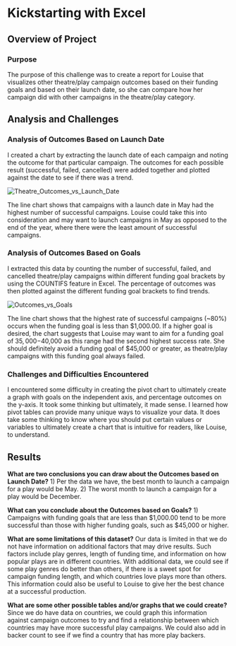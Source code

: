 # Kickstarting with Excel

## Overview of Project

### Purpose 
The purpose of this challenge was to create a report for Louise that visualizes other theatre/play campaign outcomes based on their funding goals and based on their launch date, so she can compare how her campaign did with other campaigns in the theatre/play category. 

## Analysis and Challenges

### Analysis of Outcomes Based on Launch Date
I created a chart by extracting the launch date of each campaign and noting the outcome for that particular campaign. The outcomes for each possible result (successful, failed, cancelled) were added together and plotted against the date to see if there was a trend. 

![Theatre_Outcomes_vs_Launch_Date](https://user-images.githubusercontent.com/90593897/134580901-8b6346ad-1031-4421-bd61-b082464a2534.png)

The line chart shows that campaigns with a launch date in May had the highest number of successful campaigns. Louise could take this into consideration and may want to launch campaigns in May as opposed to the end of the year, where there were the least amount of successful campaigns.  

### Analysis of Outcomes Based on Goals

I extracted this data by counting the number of successful, failed, and cancelled theatre/play campaigns within different funding goal brackets by using the COUNTIFS feature in Excel. The percentage of outcomes was then plotted against the different funding goal brackets to find trends.

![Outcomes_vs_Goals](https://user-images.githubusercontent.com/90593897/134580950-ab4f4342-36cf-4669-bf20-204393a1501c.png)

The line chart shows that the highest rate of successful campaigns (~80%) occurs when the funding goal is less than $1,000.00. If a higher goal is desired, the chart suggests that Louise may want to aim for a funding goal of $35,000-$40,000 as this range had the second highest success rate. She should definitely avoid a funding goal of $45,000 or greater, as theatre/play campaigns with this funding goal always failed. 

### Challenges and Difficulties Encountered 
I encountered some difficulty in creating the pivot chart to ultimately create a graph with goals on the independent axis, and percentage outcomes on the y-axis. It took some thinking but ultimately, it made sense. I learned how pivot tables can provide many unique ways to visualize your data. It does take some thinking to know where you should put certain values or variables to ultimately create a chart that is intuitive for readers, like Louise, to understand. 

## Results

**What are two conclusions you can draw about the Outcomes based on Launch Date?**
	1) Per the data we have, the best month to launch a campaign for a play would be May.
	2) The worst month to launch a campaign for a play would be December. 

**What can you conclude about the Outcomes based on Goals?**
	1) Campaigns with funding goals that are less than $1,000.00 tend to be more successful than those with higher funding goals, such as $45,000 or higher.  

**What are some limitations of this dataset?**
	Our data is limited in that we do not have information on additional factors that may drive results. Such factors include play genres, length of funding time, and information on how popular plays are in different countries. With additional data, we could see if some play genres do better than others, if there is a sweet spot for campaign funding length, and which countries love plays more than others. This information could also be useful to Louise to give her the best chance at a successful production. 

**What are some other possible tables and/or graphs that we could create?**
Since we do have data on countries, we could graph this information against campaign outcomes to try and find a relationship between which countries may have more successful play campaigns. We could also add in backer count to see if we find a country that has more play backers. 
